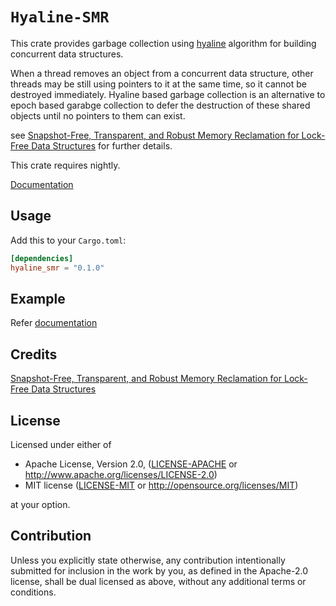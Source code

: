 # `Hyaline-SMR`

This crate provides garbage collection using [hyaline](https://arxiv.org/pdf/1905.07903.pdf) algorithm for building concurrent data structures.

When a thread removes an object from a concurrent data structure, other threads
may be still using pointers to it at the same time, so it cannot be destroyed
immediately. Hyaline based garbage collection is an alternative to epoch based garabge collection 
to defer the destruction of these shared objects until no pointers to them can exist.

see [Snapshot-Free, Transparent, and Robust Memory
Reclamation for Lock-Free Data Structures](https://arxiv.org/pdf/1905.07903.pdf) for further details.

This crate requires nightly.

[Documentation](https://docs.rs/hyaline_smr)

## Usage
Add this to your `Cargo.toml`:
```toml
[dependencies]
hyaline_smr = "0.1.0"
```

## Example
Refer [documentation](https://docs.rs/hyaline_smr)

## Credits
[Snapshot-Free, Transparent, and Robust Memory
Reclamation for Lock-Free Data Structures](https://arxiv.org/pdf/1905.07903.pdf)

## License

Licensed under either of

 * Apache License, Version 2.0, ([LICENSE-APACHE](LICENSE-APACHE) or http://www.apache.org/licenses/LICENSE-2.0)
 * MIT license ([LICENSE-MIT](LICENSE-MIT) or http://opensource.org/licenses/MIT)

at your option.

## Contribution

Unless you explicitly state otherwise, any contribution intentionally submitted
for inclusion in the work by you, as defined in the Apache-2.0 license, shall be dual licensed as above, without any
additional terms or conditions.
